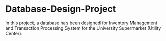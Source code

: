 # Database-Design-Project

In this project, a database has been designed for Inventory Management and Transaction Processing System for the University Supermarket (Utility Center).
